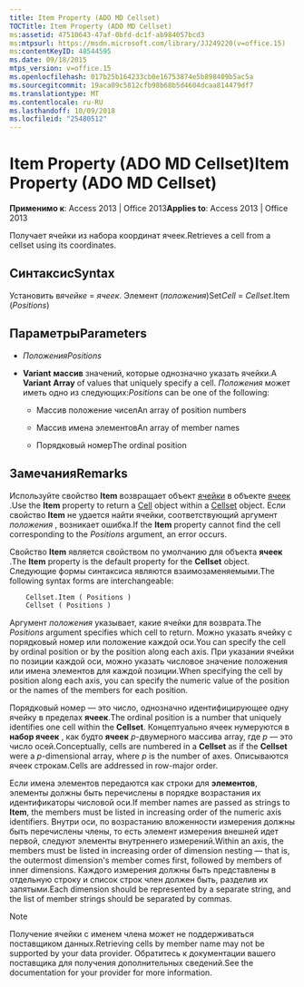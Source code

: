 ```yaml
---
title: Item Property (ADO MD Cellset)
TOCTitle: Item Property (ADO MD Cellset)
ms:assetid: 47510643-47af-0bfd-dc1f-ab984057bcd3
ms:mtpsurl: https://msdn.microsoft.com/library/JJ249220(v=office.15)
ms:contentKeyID: 48544595
ms.date: 09/18/2015
mtps_version: v=office.15
ms.openlocfilehash: 017b25b164233cb0e16753874e5b898409b5ac5a
ms.sourcegitcommit: 19aca09c5812cfb98b68b5d4604dcaa814479df7
ms.translationtype: MT
ms.contentlocale: ru-RU
ms.lasthandoff: 10/09/2018
ms.locfileid: "25480512"
---
```

# <a name="item-property-ado-md-cellset"></a><span data-ttu-id="ef7d7-102">Item Property (ADO MD Cellset)</span><span class="sxs-lookup"><span data-stu-id="ef7d7-102">Item Property (ADO MD Cellset)</span></span>

<span data-ttu-id="ef7d7-103">**Применимо к**: Access 2013 | Office 2013</span><span class="sxs-lookup"><span data-stu-id="ef7d7-103">**Applies to**: Access 2013 | Office 2013</span></span>

<span data-ttu-id="ef7d7-104">Получает ячейки из набора координат ячеек.</span><span class="sxs-lookup"><span data-stu-id="ef7d7-104">Retrieves a cell from a cellset using its coordinates.</span></span>

## <a name="syntax"></a><span data-ttu-id="ef7d7-105">Синтаксис</span><span class="sxs-lookup"><span data-stu-id="ef7d7-105">Syntax</span></span>

<span data-ttu-id="ef7d7-106">Установить в*ячейке* = *ячеек*. Элемент (*положения*)</span><span class="sxs-lookup"><span data-stu-id="ef7d7-106">Set*Cell* = *Cellset*.Item (*Positions*)</span></span>

## <a name="parameters"></a><span data-ttu-id="ef7d7-107">Параметры</span><span class="sxs-lookup"><span data-stu-id="ef7d7-107">Parameters</span></span>

- <span data-ttu-id="ef7d7-108">*Положения*</span><span class="sxs-lookup"><span data-stu-id="ef7d7-108">*Positions*</span></span>

- <span data-ttu-id="ef7d7-109">**Variant** **массив** значений, которые однозначно указать ячейки.</span><span class="sxs-lookup"><span data-stu-id="ef7d7-109">A **Variant** **Array** of values that uniquely specify a cell.</span></span> <span data-ttu-id="ef7d7-110">*Положения* может иметь одно из следующих:</span><span class="sxs-lookup"><span data-stu-id="ef7d7-110">*Positions* can be one of the following:</span></span>
    
  - <span data-ttu-id="ef7d7-111">Массив положение чисел</span><span class="sxs-lookup"><span data-stu-id="ef7d7-111">An array of position numbers</span></span>
    
  - <span data-ttu-id="ef7d7-112">Массив имена элементов</span><span class="sxs-lookup"><span data-stu-id="ef7d7-112">An array of member names</span></span>
    
  - <span data-ttu-id="ef7d7-113">Порядковый номер</span><span class="sxs-lookup"><span data-stu-id="ef7d7-113">The ordinal position</span></span>

## <a name="remarks"></a><span data-ttu-id="ef7d7-114">Замечания</span><span class="sxs-lookup"><span data-stu-id="ef7d7-114">Remarks</span></span>

<span data-ttu-id="ef7d7-115">Используйте свойство **Item** возвращает объект [ячейки](cell-object-ado-md.md) в объекте [ячеек](cellset-object-ado-md.md) .</span><span class="sxs-lookup"><span data-stu-id="ef7d7-115">Use the **Item** property to return a [Cell](cell-object-ado-md.md) object within a [Cellset](cellset-object-ado-md.md) object.</span></span> <span data-ttu-id="ef7d7-116">Если свойство **Item** не удается найти ячейки, соответствующий аргумент *положения* , возникает ошибка.</span><span class="sxs-lookup"><span data-stu-id="ef7d7-116">If the **Item** property cannot find the cell corresponding to the *Positions* argument, an error occurs.</span></span>

<span data-ttu-id="ef7d7-117">Свойство **Item** является свойством по умолчанию для объекта **ячеек** .</span><span class="sxs-lookup"><span data-stu-id="ef7d7-117">The **Item** property is the default property for the **Cellset** object.</span></span> <span data-ttu-id="ef7d7-118">Следующие формы синтаксиса являются взаимозаменяемыми.</span><span class="sxs-lookup"><span data-stu-id="ef7d7-118">The following syntax forms are interchangeable:</span></span>

```vb
    Cellset.Item ( Positions )
    Cellset ( Positions )
```

<span data-ttu-id="ef7d7-119">Аргумент *положения* указывает, какие ячейки для возврата.</span><span class="sxs-lookup"><span data-stu-id="ef7d7-119">The *Positions* argument specifies which cell to return.</span></span> <span data-ttu-id="ef7d7-120">Можно указать ячейку с порядковый номер или положение каждой оси.</span><span class="sxs-lookup"><span data-stu-id="ef7d7-120">You can specify the cell by ordinal position or by the position along each axis.</span></span> <span data-ttu-id="ef7d7-121">При указании ячейки по позиции каждой оси, можно указать числовое значение положения или имена элементов для каждой позиции.</span><span class="sxs-lookup"><span data-stu-id="ef7d7-121">When specifying the cell by position along each axis, you can specify the numeric value of the position or the names of the members for each position.</span></span>

<span data-ttu-id="ef7d7-122">Порядковый номер — это число, однозначно идентифицирующее одну ячейку в пределах **ячеек**.</span><span class="sxs-lookup"><span data-stu-id="ef7d7-122">The ordinal position is a number that uniquely identifies one cell within the **Cellset**.</span></span> <span data-ttu-id="ef7d7-123">Концептуально ячеек нумеруются в **набор ячеек** , как будто **ячеек** *p*-двумерного массива array, где *p* — это число осей.</span><span class="sxs-lookup"><span data-stu-id="ef7d7-123">Conceptually, cells are numbered in a **Cellset** as if the **Cellset** were a *p*-dimensional array, where *p* is the number of axes.</span></span> <span data-ttu-id="ef7d7-124">Описываются ячеек строкам.</span><span class="sxs-lookup"><span data-stu-id="ef7d7-124">Cells are addressed in row-major order.</span></span>

<span data-ttu-id="ef7d7-125">Если имена элементов передаются как строки для **элементов**, элементы должны быть перечислены в порядке возрастания их идентификаторы числовой оси.</span><span class="sxs-lookup"><span data-stu-id="ef7d7-125">If member names are passed as strings to **Item**, the members must be listed in increasing order of the numeric axis identifiers.</span></span> <span data-ttu-id="ef7d7-126">Внутри оси, по возрастанию вложенности измерения должны быть перечислены члены, то есть элемент измерения внешней идет первой, следуют элементы внутреннего измерений.</span><span class="sxs-lookup"><span data-stu-id="ef7d7-126">Within an axis, the members must be listed in increasing order of dimension nesting — that is, the outermost dimension's member comes first, followed by members of inner dimensions.</span></span> <span data-ttu-id="ef7d7-127">Каждого измерения должны быть представлены в отдельную строку и список строк член должен быть, разделив их запятыми.</span><span class="sxs-lookup"><span data-stu-id="ef7d7-127">Each dimension should be represented by a separate string, and the list of member strings should be separated by commas.</span></span>


> [!NOTE]
> <span data-ttu-id="ef7d7-128">Получение ячейки с именем члена может не поддерживаться поставщиком данных.</span><span class="sxs-lookup"><span data-stu-id="ef7d7-128">Retrieving cells by member name may not be supported by your data provider.</span></span> <span data-ttu-id="ef7d7-129">Обратитесь к документации вашего поставщика для получения дополнительных сведений.</span><span class="sxs-lookup"><span data-stu-id="ef7d7-129">See the documentation for your provider for more information.</span></span>



